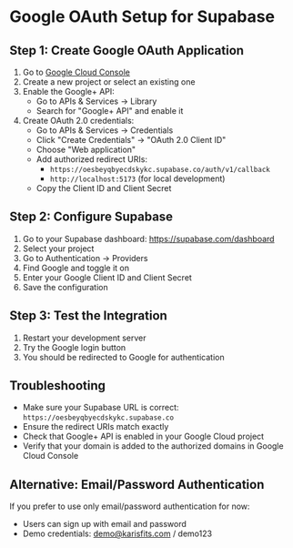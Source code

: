 # Google OAuth Setup for Supabase

## Step 1: Create Google OAuth Application

1. Go to [Google Cloud Console](https://console.cloud.google.com/)
2. Create a new project or select an existing one
3. Enable the Google+ API:
   - Go to APIs & Services → Library
   - Search for "Google+ API" and enable it
4. Create OAuth 2.0 credentials:
   - Go to APIs & Services → Credentials
   - Click "Create Credentials" → "OAuth 2.0 Client ID"
   - Choose "Web application"
   - Add authorized redirect URIs:
     - `https://oesbeyqbyecdskykc.supabase.co/auth/v1/callback`
     - `http://localhost:5173` (for local development)
   - Copy the Client ID and Client Secret

## Step 2: Configure Supabase

1. Go to your Supabase dashboard: https://supabase.com/dashboard
2. Select your project
3. Go to Authentication → Providers
4. Find Google and toggle it on
5. Enter your Google Client ID and Client Secret
6. Save the configuration

## Step 3: Test the Integration

1. Restart your development server
2. Try the Google login button
3. You should be redirected to Google for authentication

## Troubleshooting

- Make sure your Supabase URL is correct: `https://oesbeyqbyecdskykc.supabase.co`
- Ensure the redirect URIs match exactly
- Check that Google+ API is enabled in your Google Cloud project
- Verify that your domain is added to the authorized domains in Google Cloud Console

## Alternative: Email/Password Authentication

If you prefer to use only email/password authentication for now:
- Users can sign up with email and password
- Demo credentials: demo@karisfits.com / demo123
